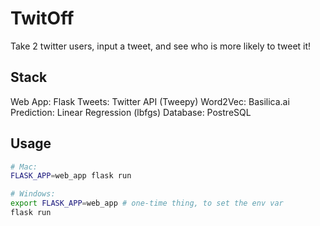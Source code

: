 # TwitOff

Take 2 twitter users, input a tweet, and see who is more likely to tweet it!

## Stack

Web App: Flask
Tweets: Twitter API (Tweepy)
Word2Vec: Basilica.ai
Prediction: Linear Regression (lbfgs)
Database: PostreSQL

## Usage

```sh
# Mac:
FLASK_APP=web_app flask run

# Windows:
export FLASK_APP=web_app # one-time thing, to set the env var
flask run
```
